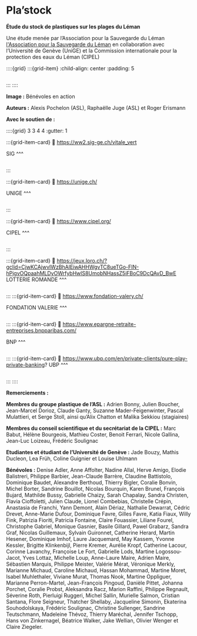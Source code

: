 # Pla’stock

__Étude du stock de plastiques sur les plages du Léman__

Une étude menée par l’Association pour la Sauvegarde du Léman [l'Association pour la Sauvegarde du Léman](https://asleman.org/) en collaboration avec l’Université de Genève (UniGE) et la Commission internationale pour la protection des eaux du Léman (CIPEL)

::::{grid}
:::{grid-item}
:child-align: center
:padding: 5

```{image} resources/images/coverimage.png
```
:::
::::


__Image :__ Bénévoles en action

__Auteurs :__ Alexis Pochelon (ASL), Raphaëlle Juge (ASL) et Roger Erismann

__Avec le soutien de :__

::::{grid} 3 3 4 4
:gutter: 1

:::{grid-item-card}
:link: https://ww2.sig-ge.ch/vitale_vert

SIG
^^^
```{image} resources/images/logos/fondvital.png
```
:::

:::{grid-item-card}
:link: https://unige.ch/

UNIGE
^^^
```{image} resources/images/logos/logo-unige@2x.png
```
:::

:::{grid-item-card}
:link: https://www.cipel.org/

CIPEL
^^^
```{image} resources/images/logos/logo-cipel.png
```
:::

:::{grid-item-card}
:link: https://jeux.loro.ch/?gclid=CjwKCAjwvIWzBhAlEiwAHHWgvTC8ueTGo-FIN-hPjgvOQpaahMLDyOWrfybHwlS8UmobNHassZ5iFBoC9DcQAvD_BwE
LOTTERIE ROMANDE
^^^
```{image} resources/images/logos/loterie_romande.png
```
 
:::
:::{grid-item-card}
:link: https://www.fondation-valery.ch/

FONDATION VALERIE
^^^
```{image} resources/images/logos/Fondation valery_logo-02.png
```

:::
:::{grid-item-card}
:link: https://www.epargne-retraite-entreprises.bnpparibas.com/

BNP
^^^
```{image} resources/images/logos/BNP.png
```
:::
:::{grid-item-card}
:link: https://www.ubp.com/en/private-clients/pure-play-private-banking?
UBP
^^^
```{image} resources/images/logos/UBP.png
```
:::
::::

__Remerciements :__

__Membres du groupe plastique de l’ASL :__ Adrien Bonny, Julien Boucher, Jean-Marcel Dorioz, Claude Ganty, Suzanne Mader-Feigenwinter, Pascal Mulattieri, et Serge Stoll, ainsi qu’Alix Chatton et Malika Sekkiou (stagiaires)

__Membres du conseil scientifique et du secrétariat de la CIPEL :__ Marc Babut, Hélène Bourgeois, Mathieu Coster, Benoit Ferrari, Nicole Gallina, Jean-Luc Loizeau, Frédéric Soulignac

__Etudiantes et étudiant de l’Université de Genève :__ Jade Bouzy, Mathis Ducleon, Lea Früh, Coline Guignier et Louise Uhlmann

__Bénévoles :__  Denise Adler, Anne Affolter, Nadine Allal, Herve Amigo, Elodie Balistreri, Philippe Barbier, Jean-Claude Barrère, Claudine Battistolo, Dominique Baudet, Alexandre Berthoud, Thierry Bigler, Coralie Bonvin, Michel Borter, Sandrine Bouillot, Nicolas Bourquin, Karen Brunel, François Bujard, Mathilde Bussy, Gabrielle Chaizy, Sarah Chapalay, Sandra Christen, Flavia Cioffoletti, Julien Claude, Lionel Combebias, Christelle Crépin, Anastasia de Franchi, Yann Demont, Alain Dériaz, Nathalie Dewarrat, Cédric Drevet, Anne-Marie Dufour, Dominique Favre, Gilles Favre, Katia Fiaux, Willy Fink, Patrizia Fioriti, Patricia Fontaine, Claire Fouassier, Liliane Fourel, Christophe Gabriel, Monique Gasnier, Basile Gillard, Pawel Grabarz, Sandra Graf, Nicolas Guillemaux, Sylvain Guironnet, Catherine Herard, Martin Hesener, Dominique Imhof, Laure Jacquemard, May Kassem, Yvonne Kessler, Brigitte Klinkenbijl, Pierre Kremer, Aurélie Kropf, Catherine Lacour, Corinne Lavanchy, Françoise Le Fort, Gabrielle Lods, Martine Logossou-Jacot, Yves Lottaz, Michelle  Loup, Anne-Laure Maire, Adrien Maire, Sébastien Marquis, Philippe Meister, Valérie Mérat, Véronique Merkly, Marianne Michaud, Caroline Michaud, Hassan Mohammad, Martine Moret, Isabel Muhlethaler, Viviane Murat, Thomas Nook, Martine Oppliguer, Marianne Perron-Martel, Jean-François Pingoud, Danièle Pittet, Johanna Porchet, Coralie Probst, Aleksandra Racz, Marion Raffini, Philippe Regnault, Séverine Roth, Pierluigi Ruggeri, Michel Sallin, Murielle Salmon, Cristian Santana, Flore Seigneur, Thatcher Shellaby, Jacqueline Simonin, Ekaterina Souhodolskaya, Frédéric Soulignac, Christine Sullenger, Sandrine Teutschmann, Madeleine Thévoz, Thierry Maréchal, Jennifer Tschopp, Hans von Zinkernagel, Béatrice Walker, Jake Wellian, Olivier Wenger et Claire Ziegeler.
